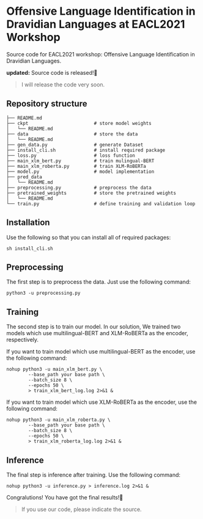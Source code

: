 # Offensive Language Identification in Dravidian Languages at EACL2021 Workshop
Source code for EACL2021 workshop: Offensive Language Identification in Dravidian Languages.

**updated:** Source code is released!🤩

> I will release the code very soon.

## Repository structure
```shell
├── README.md
├── ckpt                        # store model weights
│   └── README.md
├── data                        # store the data
│   └── README.md
├── gen_data.py                 # generate Dataset
├── install_cli.sh              # install required package
├── loss.py                     # loss function
├── main_xlm_bert.py            # train mulingual-BERT
├── main_xlm_roberta.py         # train XLM-RoBERTa
├── model.py                    # model implementation
├── pred_data
│   └── README.md
├── preprocessing.py            # preprocess the data
├── pretrained_weights          # store the pretrained weights
│   └── README.md
└── train.py                    # define training and validation loop
```
## Installation
Use the following so that you can install all of required packages:
```shell
sh install_cli.sh
```

## Preprocessing
The first step is to preprocess the data. Just use the following command:
```shell
python3 -u preprocessing.py
```

## Training
The second step is to train our model. In our solution, We trained two models which use multilingual-BERT and XLM-RoBERTa as the encoder, respectively.

If you want to train model which use multilingual-BERT as the encoder, use the following command:
```shell
nohup python3 -u main_xlm_bert.py \
        --base_path your base path \
        --batch_size 8 \
        --epochs 50 \
        > train_xlm_bert_log.log 2>&1 &
```
If you want to train model which use XLM-RoBERTa as the encoder, use the following command:
```shell
nohup python3 -u main_xlm_roberta.py \
        --base_path your base path \
        --batch_size 8 \
        --epochs 50 \
        > train_xlm_roberta_log.log 2>&1 &
```

## Inference
The final step is inference after training. Use the following command:
```shell
nohup python3 -u inference.py > inference.log 2>&1 &
```
Congralutions! You have got the final results!🤩




> If you use our code, please indicate the source.
